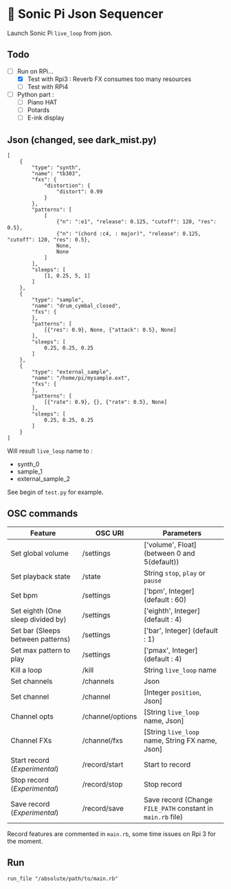 # :musical_keyboard: Sonic Pi Json Sequencer

Launch Sonic Pi `live_loop` from json.

## Todo

- [ ] Run on RPi...
    - [x] Test with Rpi3 : Reverb FX consumes too many resources
    - [ ] Test with RPi4
- [ ] Python part :
    - [ ] Piano HAT
    - [ ] Potards
    - [ ] E-ink display

## Json (changed, see dark_mist.py)

```
[
    {
        "type": "synth",
        "name": "tb303",
        "fxs": {
            "distortion": {
                "distort": 0.99
            }
        },
        "patterns": [
            [
                {"n": ":e1", "release": 0.125, "cutoff": 120, "res": 0.5},
                {"n": "(chord :c4, : major)", "release": 0.125, "cutoff": 120, "res": 0.5},
                None,
                None
            ]
        ],
        "sleeps": [
            [1, 0.25, 5, 1]
        ]
    },
    {
        "type": "sample",
        "name": "drum_cymbal_closed",
        "fxs": {
        },
        "patterns": [
            [{"res": 0.9}, None, {"attack": 0.5}, None]
        ],
        "sleeps": [
            0.25, 0.25, 0.25
        ]
    },
    {
        "type": "external_sample",
        "name": "/home/pi/mysample.ext",
        "fxs": {
        },
        "patterns": [
            [{"rate": 0.9}, {}, {"rate": 0.5}, None]
        ],
        "sleeps": [
            0.25, 0.25, 0.25
        ]
    }
]
```

Will result `live_loop` name to :
- synth_0
- sample_1
- external_sample_2

See begin of `test.py` for example.

## OSC commands

| Feature                            | OSC URI          | Parameters                                                  |
| ---------------------------------- | ---------------- | ----------------------------------------------------------- |
| Set global volume                  | /settings        | ['volume', Float] (between 0 and 5(default))                |
| Set playback state                 | /state           | String `stop`, `play` or `pause`                            |
| Set bpm                            | /settings        | ['bpm', Integer] (default : 60)                             |
| Set eighth (One sleep divided by)  | /settings        | ['eighth', Integer] (default : 4)                           |
| Set bar (Sleeps between patterns)  | /settings        | ['bar', Integer] (default : 1)                              |
| Set max pattern to play            | /settings        | ['pmax', Integer] (default : 4)                             |
| Kill a loop                        | /kill            | String `live_loop` name                                     |
| Set channels                       | /channels        | Json                                                        |
| Set channel                        | /channel         | [Integer `position`, Json]                                  |
| Channel opts                       | /channel/options | [String `live_loop` name, Json]                             |
| Channel FXs                        | /channel/fxs     | [String `live_loop` name, String FX name, Json]             |
| Start record (*Experimental*)      | /record/start    | Start to record                                             |
| Stop record (*Experimental*)       | /record/stop     | Stop record                                                 |
| Save record (*Experimental*)       | /record/save     | Save record (Change `FILE_PATH` constant in `main.rb` file) |

Record features are commented in `main.rb`, some time issues on Rpi 3 for the moment.

## Run

`run_file "/absolute/path/to/main.rb"`
